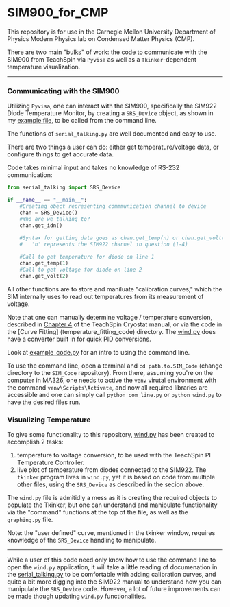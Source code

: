 # SIM900_for_CMP

This repository is for use in the Carnegie Mellon University Department of 
Physics Modern Physics lab on Condensed Matter Physics (CMP).

There are two main "bulks" of work: the code to communicate with the SIM900 
from TeachSpin via `Pyvisa` as well as a  `Tkinker`-dependent temperature
visualization.

-------

### Communicating with the SIM900

Utilizing `Pyvisa`, one can interact with the SIM900, specifically the 
SIM922 Diode Temperature Monitor, by creating a `SRS_Device` 
object, as shown in my [example file](example_code.py), to be called from the 
command line.

The functions of `serial_talking.py` are well documented and easy to use.

There are two things a user can do: either get temperature/voltage data, or
configure things to get accurate data.

Code takes minimal input and takes no knowledge of RS-232 communication:
```python
from serial_talking import SRS_Device

if __name__ == "__main__":    
    #Creating obect representing commmunication channel to device
    chan = SRS_Device()
    #Who are we talking to?
    chan.get_idn()
    
    #Syntax for getting data goes as chan.get_temp(n) or chan.get_volt(n), where
    #   'n' represents the SIM922 channel in question (1-4)

    #Call to get temperature for diode on line 1
    chan.get_temp(1)
    #Call to get voltage for diode on line 2
    chan.get_volt(2)
```
All other functions are to store and maniluate "calibration curves," which the SIM
internally uses to read out temperatures from its measurement of voltage.

Note that one can manually determine voltage / temperature conversion, described in
[Chapter 4](https://drive.google.com/file/d/1KoboLt9d973GxG4DLJyS87Yn9WvwgvkH/view?usp=sharing)
of the TeachSpin Cryostat manual, or via the code in the [Curve Fitting]
(temperature_fitting_code) directory. The [wind.py](wind.py) does have a
converter built in for quick PID conversions.

Look at [example_code.py](example_code.py) for an intro to using the command line.

To use the command line, open a terminal and `cd path.to.SIM_Code` (change
directory to the `SIM_Code` repository). From there, assuming you're on the computer
in MA326, one needs to active the `venv` virutal environment with the command 
`venv\Scripts\Activate`, and now all required libraries are accessible and one can simply call 
`python com_line.py` or `python wind.py` to have the desired files run.

### Visualizing Temperature

To give some functionality to this repository, [wind.py](wind.py) has been 
created to accomplish 2 tasks:
1. temperature to voltage conversion, to be used with the TeachSpin PI 
Temperature Controller.
2. live plot of temperature from diodes connected to the SIM922.
The `tkinker` program lives in `wind.py`, yet it is based on code from 
multiple other files, using the `SRS_Device` as described in the secion above.

The `wind.py` file is admitidly a mess as it is creating the required objects to 
populate the Tkinker, but one can understand and manipulate functionality via the
"command" functions at the top of the file, as well as the `graphing.py` file.

Note: the "user defined" curve, mentioned in the tkinker window, requires knowledge of the
`SRS_Device` handling to manipulate.

-------

While a user of this code need only know how to use the command line to open the
`wind.py` application, it will take a little reading of documenation in the 
[serial_talking.py](serial_talking.py) to be comfortable with adding calibration curves,
and quite a bit more digging into the SIM922 manual to understand how you can manipulate the
`SRS_Device` code. However, a lot of future improvements can be
made though updating `wind.py` functionalities.
